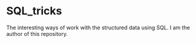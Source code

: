 # SQL_tricks
The interesting ways of work with the structured data using SQL.
I am the author of this repository.
